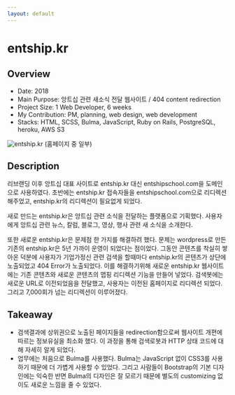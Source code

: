 ```yaml
---
layout: default
---
```


# entship.kr

## Overview

* Date: 2018
* Main Purpose: 앙트십 관련 새소식 전달 웹사이트 / 404 content redirection
* Project Size: 1 Web Developer, 6 weeks
* My Contribution: PM, planning, web design, web development
* Stacks: HTML, SCSS, Bulma, JavaScript, Ruby on Rails, PostgreSQL, heroku, AWS S3

![entship.kr]({{"/assets/img/project/2018_entship_kr.jpg"}})
(홈페이지 중 일부)

## Description

리브랜딩 이후 앙트십 대표 사이트로 entship.kr 대신 entshipschool.com을 도메인으로 사용하였다. 
초반에는 entship.kr 접속자들을 entshipschool.com으로 리디렉션 해주었고, entship.kr의 리디렉션이 필요없게 되었다. 

새로 만드는 entship.kr은 앙트십 관련 소식을 전달하는 플랫폼으로 기획했다. 
사용자에게 앙트십 관련 뉴스, 칼럼, 블로그, 영상, 행사 관련 새 소식을 소개한다. 

또한 새로운 entship.kr은 문제점 한 가지를 해결하려 했다. 
문제는 wordpress로 만든 기존의 entship.kr은 5년 가까이 운영이 되었다는 점이었다. 
그동안 콘텐츠를 착실히 쌓아온 덕분에 사용자가 기업가정신 관련 검색을 할때마다 entship.kr의 콘텐츠가 상단에 노출되었고 404 Error가 노출되었다. 
이를 해결하기위해 새로운 entship.kr 웹사이트에는 기존 콘텐츠와 새로운 콘텐츠의 맵핑 리디렉션 기능을 만들어 넣었다. 
검색봇에는 새로운 URL로 이전되었음을 전달했고, 사용자는 이전된 홈페이지로 리디렉션 되었다. 
그리고 7,000회가 넘는 리디렉션이 이루어졌다. 

## Takeaway

* 검색결과에 상위권으로 노출된 페이지들을 redirection함으로써 웹사이트 개편에 따르는 정보유실을 최소화 했다. 
이 과정을 통해 검색로봇과 HTTP 상태 코드에 대해 자세히 알게 되었다. 
* 업무에는 처음으로 Bulma를 사용했다. 
Bulma는 JavaScript 없이 CSS3를 사용하기 때문에 더 가볍게 사용할 수 있었다. 
그리고 사람들이 Bootstrap의 기본 디자인에는 익숙한 반면 Bulma의 디자인은 잘 모르기 때문에 별도의 customizing 없이도 새로운 느낌을 줄 수 있었다. 
